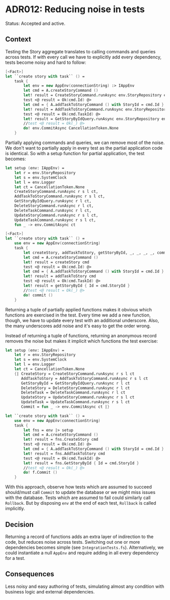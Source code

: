 # ADR012: Reducing noise in tests

Status: Accepted and active.

## Context

Testing the Story aggregate translates to calling commands and queries across
tests. If with every call we have to explicitly add every dependency, tests
become noisy and hard to follow:

```fsharp
[<Fact>]
let ``create story with task`` () =        
    task {
        let env = new AppEnv(connectionString) :> IAppEnv
        let cmd = A.createStoryCommand ()
        let! result = CreateStoryCommand.runAsync env.StoryRepository env.SystemClock env.Logger CancellationToken.None cmd
        test <@ result = Ok(cmd.Id) @>
        let cmd = { A.addTaskToStoryCommand () with StoryId = cmd.Id }
        let! result = AddTaskToStoryCommand.runAsync env.StoryRepository env.SystemClock env.Logger CancellationToken.None cmd
        test <@ result = Ok(cmd.TaskId) @>
        let! result = GetStoryByIdQuery.runAsync env.StoryRepository env.Logger CancellationToken.None { Id = cmd.StoryId }
        //test <@ result = Ok(_) @>
        do! env.CommitAsync CancellationToken.None            
    }
```

Partially applying commands and queries, we can remove most of the noise. We
don't want to partially apply in every test as the partial application code is
identical. So with a setup function for partial application, the test becomes:

```fsharp
let setup (env: IAppEnv) =
    let r = env.StoryRepository
    let s = env.SystemClock
    let l = env.Logger
    let ct = CancellationToken.None
    CreateStoryCommand.runAsync r s l ct,
    AddTaskToStoryCommand.runAsync r s l ct,
    GetStoryByIdQuery.runAsync r l ct,
    DeleteStoryCommand.runAsync r l ct,
    DeleteTaskCommand.runAsync r l ct,
    UpdateStoryCommand.runAsync r s l ct,
    UpdateTaskCommand.runAsync r s l ct,
    fun _ -> env.CommitAsync ct

[<Fact>]
let ``create story with task`` () =
    use env = new AppEnv(connectionString)
    task {
        let createStory, addTaskToStory, getStoryById, _, _, _, _, commit = env |> setup
        let cmd = A.createStoryCommand ()
        let! result = createStory cmd
        test <@ result = Ok(cmd.Id) @>
        let cmd = { A.addTaskToStoryCommand () with StoryId = cmd.Id }
        let! result = addTaskToStory cmd
        test <@ result = Ok(cmd.TaskId) @>
        let! result = getStoryById { Id = cmd.StoryId }
        //test <@ result = Ok(_) @>
        do! commit ()
    }    
```

Returning a tuple of partially applied functions makes it obvious which
functions are exercised in the test. Every time we add a new function, though,
we have to update every test with an additional underscore. Also, the many
underscores add noise and it's easy to get the order wrong.

Instead of returning a tuple of functions, returning an anonymous record removes
the noise but makes it implicit which functions the test exercise:

```fsharp
let setup (env: IAppEnv) =
    let r = env.StoryRepository
    let s = env.SystemClock
    let l = env.Logger
    let ct = CancellationToken.None        
    {| CreateStory = CreateStoryCommand.runAsync r s l ct
       AddTaskToStory = AddTaskToStoryCommand.runAsync r s l ct
       GetStoryById = GetStoryByIdQuery.runAsync r l ct
       DeleteStory = DeleteStoryCommand.runAsync r l ct
       DeleteTask = DeleteTaskCommand.runAsync r l ct
       UpdateStory = UpdateStoryCommand.runAsync r s l ct
       UpdateTask = UpdateTaskCommand.runAsync r s l ct
       Commit = fun _ -> env.CommitAsync ct |}  

let ``create story with task`` () =
    use env = new AppEnv(connectionString)
    task {
        let fns = env |> setup
        let cmd = A.createStoryCommand ()
        let! result = fns.CreateStory cmd
        test <@ result = Ok(cmd.Id) @>
        let cmd = { A.addTaskToStoryCommand () with StoryId = cmd.Id }
        let! result = fns.AddTaskToStory cmd
        test <@ result = Ok(cmd.TaskId) @>
        let! result = fns.GetStoryById { Id = cmd.StoryId }
        //test <@ result = Ok(_) @>
        do! f.Commit ()
    }              

```

With this approach, observe how tests which are assumed to succeed should/must
call `Commit` to update the database or we might miss issues with the database.
Tests which are assumed to fail could similarly call `Rollback`. But by
disposing `env` at the end of each test, `Rollback` is called implicitly.

## Decision

Returning a record of functions adds an extra layer of indirection to the code,
but reduces noise across tests. Switching out one or more dependencies becomes
simple (see `IntegrationTests.fs`). Alternatively, we could instantiate a null
`AppEnv` and require adding in all every dependency for a test.

## Consequences

Less noisy and easy authoring of tests, simulating almost any condition with
business logic and external dependencies.
